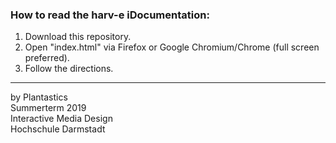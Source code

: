 
### How to read the harv-e iDocumentation:

1. Download this repository.
2. Open "index.html" via Firefox or Google Chromium/Chrome (full screen preferred).
3. Follow the directions.

---

by Plantastics  
Summerterm 2019   
Interactive Media Design  
Hochschule Darmstadt  
